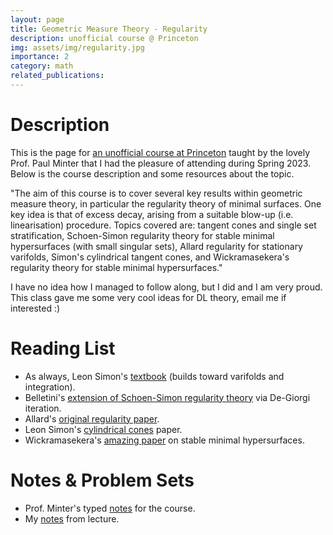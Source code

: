 ```yaml
---
layout: page
title: Geometric Measure Theory - Regularity
description: unofficial course @ Princeton
img: assets/img/regularity.jpg
importance: 2
category: math
related_publications: 
---
```


# Description
This is the page for <a href="https://minterscompactness.wordpress.com/teaching/">an unofficial course at Princeton</a> taught by the lovely Prof. Paul Minter that I had the pleasure of attending during Spring 2023. Below is the course description and some resources about the topic.

"The aim of this course is to cover several key results within geometric measure theory, in particular the regularity theory of minimal surfaces. One key idea is that of excess decay, arising from a suitable blow-up (i.e. linearisation) procedure. Topics covered are: tangent cones and single set stratification, Schoen-Simon regularity theory for stable minimal hypersurfaces (with small singular sets), Allard regularity for stationary varifolds, Simon's cylindrical tangent cones, and Wickramasekera's regularity theory for stable minimal hypersurfaces."

I have no idea how I managed to follow along, but I did and I am very proud. This class gave me some very cool ideas for DL theory, email me if interested :)

# Reading List
- As always, Leon Simon's <a href="https://web.stanford.edu/class/math285/ts-gmt.pdf">textbook</a> (builds toward varifolds and integration).
- Belletini's <a href="https://arxiv.org/abs/2310.01340">extension of Schoen-Simon regularity theory</a> via De-Giorgi iteration.
- Allard's <a href="https://www.jstor.org/stable/1970868">original regularity paper</a>.
- Leon Simon's <a href="https://projecteuclid.org/journals/journal-of-differential-geometry/volume-38/issue-3/Cylindrical-tangent-cones-and-the-singular-set-of-minimal-submanifolds/10.4310/jdg/1214454484.full">cylindrical cones</a> paper.
- Wickramasekera's <a href="https://arxiv.org/pdf/0911.4883">amazing paper</a> on stable minimal hypersurfaces.

# Notes & Problem Sets
- Prof. Minter's typed <a href="https://minterscompactness.wordpress.com/wp-content/uploads/2024/05/reg-in-gmt-notes-2.pdf">notes</a> for the course.
- My <a href="/assets/pdf/regularity/notes.pdf">notes</a> from lecture.
